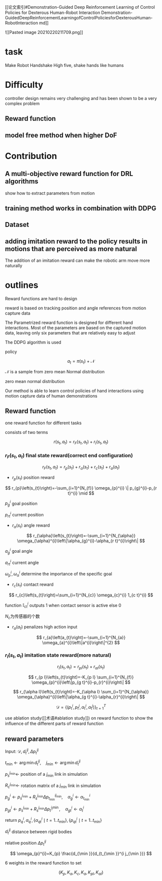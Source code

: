 [[论文索引#Demonstration-Guided Deep Reinforcement Learning of Control Policies for Dexterous Human-Robot Interaction Demonstration-GuidedDeepReinforcementLearningofControlPoliciesforDexterousHuman-RobotInteraction md]]

![[Pasted image 20210220211709.png]]

# task

Make Robot Handshake High five, shake hands like humans

# Difficulty

controller design remains very challenging and has been
shown to be a very complex problem

## Reward function

## model free method when higher DoF

# Contribution

## A multi-objective reward function for DRL algorithms

show how to extract parameters from motion

## training method works in combination with DDPG

## Dataset

## adding imitation reward to the policy results in motions that are perceived as more natural

The addition of an imitation reward can make the robotic arm move more naturally

# outlines

Reward functions are hard to design

reward is based on tracking position and angle references from motion capture data

The Parametrized reward function is designed for different hand interactions. Most of the parameters are based on the captured motion data, leaving only six parameters that are relatively easy to adjust

The DDPG algorithm is used

policy

$$
 a_{t}=\pi\left(s_{t}\right)+\mathcal{N} 
$$

$\mathcal{N}$ is a sample from zero mean Normal distribution

zero mean normal distribution

Our method is able to learn control policies of hand interactions
using motion capture data of human demonstrations

## Reward function

one reward function for different tasks

consists of two terms

$$
 r\left(s_{t}, a_{t}\right)=r_{F}\left(s_{t}, a_{t}\right)+r_{I}\left(s_{t}, a_{t}\right) 
$$

### $r_{F}\left(s_{t}, a_{t}\right)$ final state reward(correct end configuration)

$$
 r_{F}\left(s_{t}, a_{t}\right)=r_{p}\left(s_{t}\right)+r_{\alpha}\left(s_{t}\right)+r_{c}\left(s_{t}\right)+r_{a}\left(a_{t}\right) 
$$

- $r_{p}\left(s_{t}\right)$ position reward

$$
 r_{p}\left(s_{t}\right)=-\sum_{i=1}^{N_{f}} \omega_{p}^{i} \| p_{g}^{i}-p_{r t}^{i} \mid 
$$

$p_{g}^{i}$ goal position

$p_{r t}^{i}$ current position

- $r_{\alpha}\left(s_{t}\right)$ angle reward

$$
 r_{\alpha}\left(s_{t}\right)=-\sum_{i=1}^{N_{\alpha}} \omega_{\alpha}^{i}\left\|\alpha_{g}^{i}-\alpha_{r t}^{i}\right\| 
$$

$a_{g}^{i}$ goal angle

$a_{r t}^{i}$ current angle

$\omega_{p}^{i}, \omega_{\alpha}^{i}$ determine the importance of the specific goal

- $r_{c}\left(s_{t}\right)$ contact reward

$$
 r_{c}\left(s_{t}\right)=\sum_{i=1}^{N_{c}} \omega_{c}^{i} 1_{c t}^{i} 
$$

function $\mathbb{I}_{c t}^{i}$ outputs 1 when contact sensor is active else 0

$N_c$为传感器的个数

- $r_{a}\left(a_{t}\right)$ penalizes high action input

$$
 r_{a}\left(a_{t}\right)=-\sum_{i=1}^{N_{a}} \omega_{a}^{i}\left\|a^{i}\right\|^{2} 
$$

### $r_{I}\left(s_{t}, a_{t}\right)$ imitation state reward(more natural)

$$
 r_{I}\left(s_{t}, a_{t}\right)=r_{p I}\left(s_{t}\right)+r_{\alpha I}\left(s_{t}\right) 
$$

$$
 r_{p I}\left(s_{t}\right)=-K_{p I} \sum_{i=1}^{N_{f}} \omega_{p}^{i}\left\|p_{g t}^{i}-p_{r}^{i}\right\| 
$$

$$
 r_{\alpha I}\left(s_{t}\right)=-K_{\alpha I} \sum_{i=1}^{N_{\alpha}} \omega_{\alpha}^{i}\left\|\alpha_{g t}^{i}-\alpha_{r}^{i}\right\| 
$$

$$\mathcal{D}=
 \left\{\left(p_{t}^{i}, p_{t}^{j}, \alpha_{t}^{i}, \alpha_{t}^{j}\right)\right\}_{t=1}^{T} 
$$

use ablation study([[术语#ablation study]]) on reward function to show the influence of the different parts of reward function

## reward parameters

Input: $\mathcal{D}, d_{t}^{i j}, \Delta p_{t}^{i j}$

$t_{\min } \leftarrow \arg \min d_{t}^{i j}, \quad j_{\min } \leftarrow \arg \min d_{t}^{i j}$

$p_{s}^{j_{\min }} \leftarrow$ position of a $j_{\min }$ link in simulation

$R_{\mathrm{c}}^{j_{\min }} \leftarrow$ rotation matrix of a $j_{\min }$ link in simulation

$p_{g}^{i} \leftarrow p_{s}^{j_{\min }}+R_{s}^{j_{\min }} \Delta p_{t_{\min }}^{i j_{\min }}, \quad \alpha_{g}^{i} \leftarrow \alpha_{t_{\min }}^{i}$

$p_{g t}^{i} \leftarrow p_{s}^{j_{\min }}+R_{s}^{j_{\min }} \Delta p_{t}^{i_{j} \min }, \quad \alpha_{g t}^{i} \leftarrow \alpha_{t}^{i}$

return $p_{q}^{i}, \alpha_{q}^{i},\left\{\alpha_{q t}^{i} \mid t=1 . . t_{\min }\right\},\left\{p_{q t}^{i} \mid t=1 . . t_{\min }\right\}$

$d_{t}^{i j}$ distance between rigid bodies

relative position $\Delta p_{t}^{i j}$

$$
 \omega_{p}^{i}=K_{p} \frac{d_{\min }}{d_{t_{\min }}^{i j_{\min }}} 
$$

6 weights in the reward function to set

$$
 \left(K_{p}, K_{\alpha}, K_{c}, K_{a}, K_{p I}, K_{\alpha I}\right) 
$$

